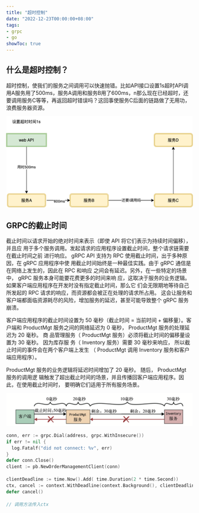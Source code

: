 ```yaml
---
title: "超时控制"
date: "2022-12-23T00:00:00+08:00"
tags: 
- grpc
- go
showToc: true
---
```



## 什么是超时控制？

超时控制，使我们的服务之间调用可以快速抛错。比如API接口设置1s超时API调用A服务用了500ms，服务A调用和服务B用了600ms，n那么现在已经超时，还要调用服务C等等，再返回超时错误吗？这回事使服务C后面的链路做了无用功，浪费服务器资源。

![](/images/44cc09fe-c961-4cb6-af02-ea19c60f44c3.png)

## GRPC的截止时间

截止时间以请求开始的绝对时间来表示（即使 API 将它们表示为持续时间偏移），并且应 用于多个服务调用。发起请求的应用程序设置截止时间，整个请求链需要在截止时间之前 进行响应。 gRPC API 支持为 RPC 使用截止时间，出于多种原因，在 gRPC 应用程序中使 用截止时间始终是一种最佳实践。由于 gRPC 通信是在网络上发生的，因此在 RPC 和响应 之间会有延迟。另外，在一些特定的场景中， gRPC 服务本身可能要花费更多的时间来响 应，这取决于服务的业务逻辑。如果客户端应用程序在开发时没有指定截止时间，那么它 们会无限期地等待自己所发起的 RPC 请求的响应，而资源都会被正在处理的请求所占用。 这会让服务和客户端都面临资源耗尽的风险，增加服务的延迟，甚至可能导致整个 gRPC 服务崩溃。

客户端应用程序的截止时间设置为 50 毫秒（截止时间 = 当前时间 + 偏移量）。客户端和 ProductMgt 服务之间的网络延迟为 0 毫秒， ProductMgt 服务的处理延迟为 20 毫秒。 商 品管理服务（ ProductMgt 服务）必须将截止时间的偏移量设置为 30 毫秒。 因为库存服 务（ Inventory 服务）需要 30 毫秒来响应， 所以截止时间的事件会在两个客户端上发生 （ ProductMgt 调用 Inventory 服务和客户端应用程序）。

ProductMgt 服务的业务逻辑将延迟时间增加了 20 毫秒。 随后， ProductMgt 服务的调用逻 辑触发了超出截止时间的场景，并且传播回客户端应用程序。因此，在使用截止时间时， 要明确它们适用于所有服务场景。


![](/images/29faba9a-1bc6-41bc-a376-5868f2bb82b9.png)

```go
conn, err := grpc.Dial(address, grpc.WithInsecure()) 
if err != nil { 
  log.Fatalf("did not connect: %v", err) 
} 
defer conn.Close() 
client := pb.NewOrderManagementClient(conn)

clientDeadline := time.Now().Add( time.Duration(2 * time.Second)) 
ctx, cancel := context.WithDeadline(context.Background(), clientDeadline)
defer cancel()

// 调用方法传入ctx
```
